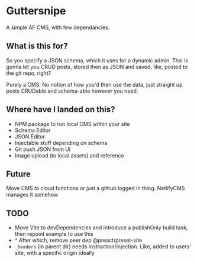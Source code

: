 # Guttersnipe

A simple AF CMS, with few dependancies.

## What is this for?

So you specify a JSON schema, which it uses for a dynamic admin.
Thsi is gonna let you CRUD posts, stored then as JSON and saved, like, posted to the git repo, right?

Purely a CMS. No notion of how you'd then use the data, just straight up posts CRUDable and schema-able however you need.

## Where have I landed on this?

- NPM package to run local CMS within your site
- Schema Editor
- JSON Editor
- Injectable stuff depending on schema
- Git push JSON from UI
- Image upload (to local assets) and reference

## Future

Move CMS to cloud functions or just a github logged in thing. NetlifyCMS manages it somehow

## TODO

- Move Vite to devDependencies and introduce a publishOnly build task, then repoint example to use this
- ^ After which, remove peer dep @preact/preset-vite
- `_headers` (in parent dir) needs instruction/injection. Like, added to users' site, with a specific origin ideally
